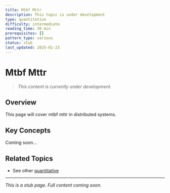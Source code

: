 ```yaml
---
title: Mtbf Mttr
description: This topic is under development
type: quantitative
difficulty: intermediate
reading_time: 30 min
prerequisites: []
pattern_type: various
status: stub
last_updated: 2025-01-23
---
```



# Mtbf Mttr

> *This content is currently under development.*

## Overview

This page will cover mtbf mttr in distributed systems.

## Key Concepts

Coming soon...

## Related Topics

- See other [quantitative](../index.md)

---

*This is a stub page. Full content coming soon.*
